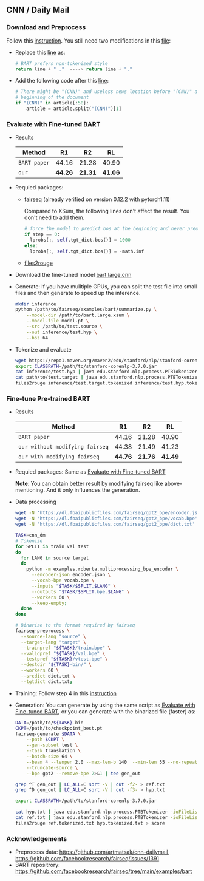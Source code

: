 ## CNN / Daily Mail
### Download and Preprocess
Follow this [instruction](https://github.com/artmatsak/cnn-dailymail). You still need 
two modifications in this [file](https://github.com/artmatsak/cnn-dailymail/blob/master/make_datafiles.py):
  * Replace this [line](https://github.com/artmatsak/cnn-dailymail/blob/b6d20708a1180f58dd96b5ab923ed099ced6b2ab/make_datafiles.py#L49) as:
    ```python
    # BART prefers non-tokenized style
    return line + " ."  ----> return line + "."  
    ```
  * Add the following code after this [line](https://github.com/artmatsak/cnn-dailymail/blob/b6d20708a1180f58dd96b5ab923ed099ced6b2ab/make_datafiles.py#L108):
    ```python
    # There might be "(CNN)" and useless news location before "(CNN)" at the 
    # beginning of the document
    if "(CNN)" in article[:50]:
        article = article.split("(CNN)")[1]
    ```

  
### Evaluate with Fine-tuned BART
* Results

  Method |    R1     |    R2     | RL 
  ---|:---------:|:---------:|:---:
  `BART paper` |   44.16   |   21.28   | 40.90 
  `our` | **44.26** | **21.31** | **41.06**

* Requied packages:
  * [fairseq](https://github.com/facebookresearch/fairseq#requirements-and-installation) 
  (already verified on version 0.12.2 with pytorch1.11)
    
      Compared to XSum, the following lines don't affect the result. 
  You don't need to add them.
      ```python
      # force the model to predict bos at the beginning and never predict bos later
      if step == 0:
        lprobs[:, self.tgt_dict.bos()] = 1000
      else:
        lprobs[:, self.tgt_dict.bos()] = -math.inf
      ```
  * [files2rouge](https://github.com/pltrdy/files2rouge)

* Download the fine-tuned model [bart.large.cnn](https://github.com/facebookresearch/fairseq/tree/main/examples/bart#pre-trained-models)
* Generate: If you have mulltiple GPUs, you can split the test file into small files
and then generate to speed up the inference.
  ```bash
  mkdir inference
  python /path/to/fairseq/examples/bart/summarize.py \
      --model-dir /path/to/bart.large.xsum \
      --model-file model.pt \
      --src /path/to/test.source \
      --out inference/test.hyp \
      --bsz 64 
  ```
* Tokenize and evaluate
  ```bash
  wget https://repo1.maven.org/maven2/edu/stanford/nlp/stanford-corenlp/3.7.0/stanford-corenlp-3.7.0.jar
  export CLASSPATH=/path/to/stanford-corenlp-3.7.0.jar
  cat inference/test.hyp | java edu.stanford.nlp.process.PTBTokenizer -ioFileList -preserveLines > inference/test.hyp.tokenized
  cat path/to/test.target | java edu.stanford.nlp.process.PTBTokenizer -ioFileList -preserveLines > inference/test.target.tokenized
  files2rouge inference/test.target.tokenized inference/test.hyp.tokenized > inference/score
  ```

### Fine-tune Pre-trained BART
* Results

  Method |    R1     |    R2     | RL 
  ---|:---------:|:---------:|:---:
  `BART paper` |   44.16   |   21.28   | 40.90 
  `our without modifying fairseq` |   44.38   |   21.49   | 41.23 
  `our with modifying fairseq` | **44.76** | **21.76** | **41.49** 

* Requied packages: Same as [Evaluate with Fine-tuned BART](#evaluate-with-fine-tuned-bart)

  **Note**: You can obtain better result by modifying fairseq like above-mentioning. And it only
  influences the generation.

* Data processing
  ```bash
  wget -N 'https://dl.fbaipublicfiles.com/fairseq/gpt2_bpe/encoder.json'
  wget -N 'https://dl.fbaipublicfiles.com/fairseq/gpt2_bpe/vocab.bpe'
  wget -N 'https://dl.fbaipublicfiles.com/fairseq/gpt2_bpe/dict.txt'

  TASK=cnn_dm
  # Tokenize
  for SPLIT in train val test
  do
    for LANG in source target
    do
      python -m examples.roberta.multiprocessing_bpe_encoder \
        --encoder-json encoder.json \
        --vocab-bpe vocab.bpe \
        --inputs "$TASK/$SPLIT.$LANG" \
        --outputs "$TASK/$SPLIT.bpe.$LANG" \
        --workers 60 \
        --keep-empty;
    done
  done
  
  # Binarize to the format required by fairseq
  fairseq-preprocess \
    --source-lang "source" \
    --target-lang "target" \
    --trainpref "${TASK}/train.bpe" \
    --validpref "${TASK}/val.bpe" \
    --testpref "${TASK}/vtest.bpe" \
    --destdir "${TASK}-bin/" \
    --workers 60 \
    --srcdict dict.txt \
    --tgtdict dict.txt;
  
  ```
* Training: Follow step 4 in this [instruction](https://github.com/facebookresearch/fairseq/blob/main/examples/bart/README.summarization.md)
* Generation: You can generate by using the same script as [Evaluate with Fine-tuned BART](#evaluate-with-fine-tuned-bart), 
  or you can generate with the binarized file (faster) as:
  ```bash
  DATA=/path/to/${TASK}-bin
  CKPT=/path/to/checkpoint_best.pt
  fairseq-generate $DATA \
      --path $CKPT \
      --gen-subset test \
      --task translation \
      --batch-size 64 \
      --beam 4 --lenpen 2.0 --max-len-b 140  --min-len 55 --no-repeat-ngram-size 3 \
      --truncate-source \
      --bpe gpt2 --remove-bpe 2>&1 | tee gen_out
  
  grep ^T gen_out | LC_ALL=C sort -V | cut -f2- > ref.txt
  grep ^D gen_out | LC_ALL=C sort -V | cut -f3- > hyp.txt

  export CLASSPATH=/path/to/stanford-corenlp-3.7.0.jar

  cat hyp.txt | java edu.stanford.nlp.process.PTBTokenizer -ioFileList -preserveLines > hyp.tokenized.txt
  cat ref.txt | java edu.stanford.nlp.process.PTBTokenizer -ioFileList -preserveLines > ref.tokenized.txt
  files2rouge ref.tokenized.txt hyp.tokenized.txt > score
  ```

    

### Acknowledgements
* Preprocess data: https://github.com/artmatsak/cnn-dailymail, https://github.com/facebookresearch/fairseq/issues/1391
* BART repositrory: https://github.com/facebookresearch/fairseq/tree/main/examples/bart